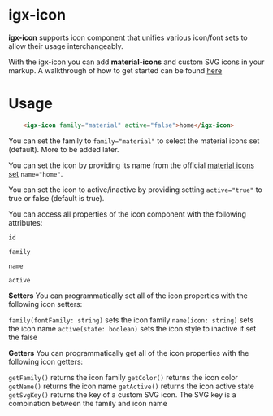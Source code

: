 # igx-icon

**igx-icon** supports icon component that unifies various icon/font sets to allow their usage interchangeably.

With the igx-icon you can add **material-icons** and custom SVG icons in your markup.
A walkthrough of how to get started can be found [here](https://www.infragistics.com/products/ignite-ui-angular/angular/components/icon)

# Usage

```html
    <igx-icon family="material" active="false">home</igx-icon>
```

You can set the family to `family="material"` to select the material icons set (default). More to be added later.

You can set the icon by providing its name from the official [material icons set](https://material.io/icons/) `name="home"`.

You can set the icon to active/inactive by providing setting `active="true"` to true or false (default is true).


You can access all properties of the icon component with the following attributes:

`id`

`family`

`name`

`active`


**Setters**
You can programmatically set all of the icon properties with the following icon setters: 

`family(fontFamily: string)` sets the icon family
`name(icon: string)` sets the icon name
`active(state: boolean)` sets the icon style to inactive if set the false

**Getters**
You can programmatically get all of the icon properties with the following icon getters: 

`getFamily()` returns the icon family 
`getColor()` returns the icon color
`getName()` returns the icon name
`getActive()` returns the icon active state
`getSvgKey()` returns the key of a custom SVG icon. The SVG key is a combination between the family and icon name
